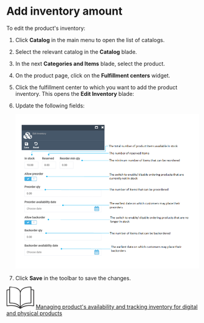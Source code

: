﻿# Add inventory amount

To edit the product's inventory:

1. Click **Catalog** in the main menu to open the list of catalogs.
1. Select the relevant catalog in the **Catalog** blade.
1. In the next **Categories and Items** blade, select the product.
1. On the product page, click on the **Fulfillment centers** widget.
1. Click the fulfillment center to which you want to add the product inventory. This opens the **Edit Inventory** blade:
1. Update the following fields:

	![Edit inventory](media/edit-inventory.png) 

1. Click **Save** in the toolbar to save the changes.


![Read more](media/readmore.png) [Managing product's availability and tracking inventory for digital and physical products](../catalog/setting-product-availability.md)


